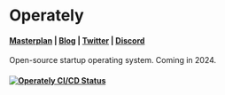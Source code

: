 # Operately

<h4>
  <a href="https://operately.com/">Masterplan</a> |
  <a href="https://discord.gg/RWWMGwjM">Blog</a> |
  <a href="https://twitter.com/operately">Twitter</a> |
  <a href="https://blog.operately.com/">Discord</a>
</h4>

<p>Open-source startup operating system. Coming in 2024.</p>

<h4>
  <a href="https://operately.semaphoreci.com/projects/operately">
    <img src="https://operately.semaphoreci.com/badges/operately/branches/main.svg?style=shields" alt="Operately CI/CD Status" />
  </a>
</h4>

